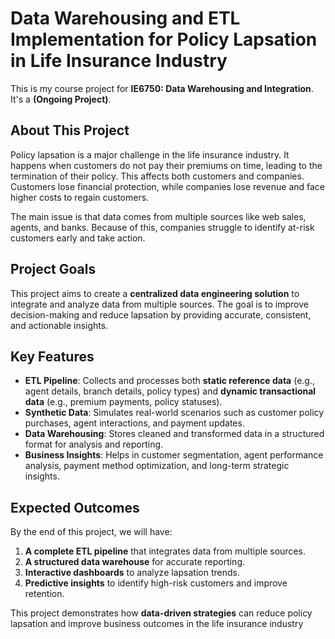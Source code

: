 # Data Warehousing and ETL Implementation for Policy Lapsation in Life Insurance Industry  

This is my course project for **IE6750: Data Warehousing and Integration**. It's a **(Ongoing Project)**.  

## About This Project  

Policy lapsation is a major challenge in the life insurance industry. It happens when customers do not pay their premiums on time, leading to the termination of their policy. This affects both customers and companies. Customers lose financial protection, while companies lose revenue and face higher costs to regain customers.  

The main issue is that data comes from multiple sources like web sales, agents, and banks. Because of this, companies struggle to identify at-risk customers early and take action.  

## Project Goals  

This project aims to create a **centralized data engineering solution** to integrate and analyze data from multiple sources. The goal is to improve decision-making and reduce lapsation by providing accurate, consistent, and actionable insights.  

## Key Features  

- **ETL Pipeline**: Collects and processes both **static reference data** (e.g., agent details, branch details, policy types) and **dynamic transactional data** (e.g., premium payments, policy statuses).  
- **Synthetic Data**: Simulates real-world scenarios such as customer policy purchases, agent interactions, and payment updates.  
- **Data Warehousing**: Stores cleaned and transformed data in a structured format for analysis and reporting.  
- **Business Insights**: Helps in customer segmentation, agent performance analysis, payment method optimization, and long-term strategic insights.  

## Expected Outcomes  

By the end of this project, we will have:  

1. **A complete ETL pipeline** that integrates data from multiple sources.  
2. **A structured data warehouse** for accurate reporting.  
3. **Interactive dashboards** to analyze lapsation trends.  
4. **Predictive insights** to identify high-risk customers and improve retention.  

This project demonstrates how **data-driven strategies** can reduce policy lapsation and improve business outcomes in the life insurance industry 


